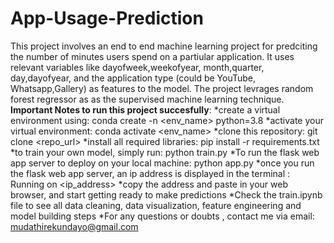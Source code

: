 # App-Usage-Prediction
This project involves an end to end machine learning project for predciting the number of minutes users spend on a partiular application.
It uses relevant variables like dayofweek,weekofyear, month,quarter, day,dayofyear, and the application type (could be YouTube, Whatsapp,Gallery) as features to the model. 
The project levrages random forest regressor as as the supervised machine learning technique. 
__Important Notes to run this  project succesfully__:
*create a virtual environment using: conda create -n <env_name> python=3.8
*activate your virtual environment: conda activate <env_name>
*clone this repository: git clone <repo_url>
*install all required libraries: pip install -r requirements.txt
*to train your own model, simply run: python train.py
*To run the flask web app server to deploy on your local machine: python app.py
*once you run the flask web app server, an ip address is displayed in the terminal : Running on <ip_address>
*copy the address and paste in your web browser, and start getting ready to make predictions
*Check the train.ipynb file to see all data cleaning, data visualization, feature engineering and model building steps
*For any questions or doubts , contact  me via email: mudathirekundayo@gmail.com

